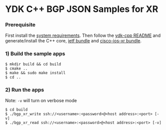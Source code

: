 # YDK C++ BGP JSON Samples for XR

### Prerequisite
First install the [system requirements](https://github.com/CiscoDevNet/ydk-cpp#system-requirements). Then follow the [ydk-cpp README](https://github.com/CiscoDevNet/ydk-cpp) and generate/install the C++ core, [ietf bundle](https://github.com/CiscoDevNet/ydk-cpp/blob/master/ietf) and [cisco-ios-xr bundle](https://github.com/CiscoDevNet/ydk-cpp/blob/master/ciscp-ios-xr).

### 1) Build the sample apps
```
$ mkdir build && cd build
$ cmake ..
$ make && sudo make install
$ cd ..
```

### 2) Run the apps

Note: `-v` will turn on verbose mode
```
$ cd build
$ ./bgp_xr_write ssh://<username>:<password>@<host address>:<port> [-v]
$ ./bgp_xr_read ssh://<username>:<password>@<host address>:<port> [-v]
```
